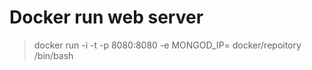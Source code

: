 # Docker run web server
> docker run -i -t -p 8080:8080 -e MONGOD_IP=<IP> docker/repoitory /bin/bash
